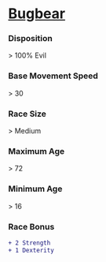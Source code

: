 <script>const page = "raceTypes"</script>
# **[Bugbear](https://www.dndbeyond.com/races/bugbear)**
### **Disposition**
\> 100% Evil
### **Base Movement Speed**
\> 30
### **Race Size**
\> Medium
### **Maximum Age**
\> 72
### **Minimum Age**
\> 16
### **Race Bonus**
```diff
+ 2 Strength
+ 1 Dexterity
```
